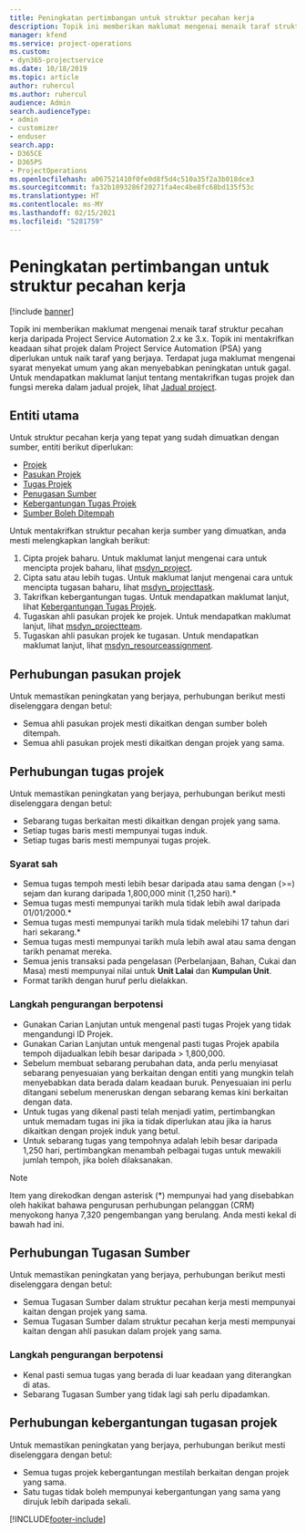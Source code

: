 ```yaml
---
title: Peningkatan pertimbangan untuk struktur pecahan kerja
description: Topik ini memberikan maklumat mengenai menaik taraf struktur pecahan kerja daripada Project Service Automation 2.x ke 3.x.
manager: kfend
ms.service: project-operations
ms.custom:
- dyn365-projectservice
ms.date: 10/18/2019
ms.topic: article
author: ruhercul
ms.author: ruhercul
audience: Admin
search.audienceType:
- admin
- customizer
- enduser
search.app:
- D365CE
- D365PS
- ProjectOperations
ms.openlocfilehash: a067521410f0fe0d8f5d4c510a35f2a3b018dce3
ms.sourcegitcommit: fa32b1893286f20271fa4ec4be8fc68bd135f53c
ms.translationtype: HT
ms.contentlocale: ms-MY
ms.lasthandoff: 02/15/2021
ms.locfileid: "5281759"
---
```

# <a name="upgrade-considerations-for-the-work-breakdown-structure"></a>Peningkatan pertimbangan untuk struktur pecahan kerja

[!include [banner](../includes/psa-now-project-operations.md)]

Topik ini memberikan maklumat mengenai menaik taraf struktur pecahan kerja daripada Project Service Automation 2.x ke 3.x. Topik ini mentakrifkan keadaan sihat projek dalam Project Service Automation (PSA) yang diperlukan untuk naik taraf yang berjaya. Terdapat juga maklumat mengenai syarat menyekat umum yang akan menyebabkan peningkatan untuk gagal. Untuk mendapatkan maklumat lanjut tentang mentakrifkan tugas projek dan fungsi mereka dalam jadual projek, lihat [Jadual project](project-creating.md).

## <a name="key-entities"></a>Entiti utama
Untuk struktur pecahan kerja yang tepat yang sudah dimuatkan dengan sumber, entiti berikut diperlukan:

- [Projek](https://docs.microsoft.com/dynamics365/customerengagement/on-premises/developer/entities/msdyn_project)
- [Pasukan Projek](https://docs.microsoft.com/dynamics365/customerengagement/on-premises/developer/entities/msdyn_projectteam)
- [Tugas Projek](https://docs.microsoft.com/dynamics365/customerengagement/on-premises/developer/entities/msdyn_projecttask)
- [Penugasan Sumber](https://docs.microsoft.com/dynamics365/customerengagement/on-premises/developer/entities/msdyn_resourceassignment)
- [Kebergantungan Tugas Projek](https://docs.microsoft.com/dynamics365/customerengagement/on-premises/developer/entities/msdyn_projecttaskdependency)
- [Sumber Boleh Ditempah](https://docs.microsoft.com/dynamics365/customerengagement/on-premises/developer/entities/bookableresource)

Untuk mentakrifkan struktur pecahan kerja sumber yang dimuatkan, anda mesti melengkapkan langkah berikut:

1. Cipta projek baharu. Untuk maklumat lanjut mengenai cara untuk mencipta projek baharu, lihat [msdyn_project](https://docs.microsoft.com/dynamics365/customerengagement/on-premises/developer/entities/msdyn_project).
2. Cipta satu atau lebih tugas. Untuk maklumat lanjut mengenai cara untuk mencipta tugasan baharu, lihat [msdyn_projecttask](https://docs.microsoft.com/dynamics365/customerengagement/on-premises/developer/entities/msdyn_projecttask).
3. Takrifkan kebergantungan tugas. Untuk mendapatkan maklumat lanjut, lihat [Kebergantungan Tugas Projek](https://docs.microsoft.com/dynamics365/customerengagement/on-premises/developer/entities/msdyn_projecttaskdependency).
4. Tugaskan ahli pasukan projek ke projek. Untuk mendapatkan maklumat lanjut, lihat [msdyn_projectteam](https://docs.microsoft.com/dynamics365/customerengagement/on-premises/developer/entities/msdyn_projectteam).
5. Tugaskan ahli pasukan projek ke tugasan. Untuk mendapatkan maklumat lanjut, lihat [msdyn_resourceassignment](https://docs.microsoft.com/dynamics365/customerengagement/on-premises/developer/entities/msdyn_resourceassignment).

## <a name="project-team-relationships"></a>Perhubungan pasukan projek

Untuk memastikan peningkatan yang berjaya, perhubungan berikut mesti diselenggara dengan betul:
- Semua ahli pasukan projek mesti dikaitkan dengan sumber boleh ditempah.
- Semua ahli pasukan projek mesti dikaitkan dengan projek yang sama. 

## <a name="project-task-relationships"></a>Perhubungan tugas projek
Untuk memastikan peningkatan yang berjaya, perhubungan berikut mesti diselenggara dengan betul:

- Sebarang tugas berkaitan mesti dikaitkan dengan projek yang sama.
- Setiap tugas baris mesti mempunyai tugas induk.
- Setiap tugas baris mesti mempunyai tugas projek.

### <a name="valid-conditions"></a>Syarat sah

- Semua tugas tempoh mesti lebih besar daripada atau sama dengan (>=) sejam dan kurang daripada 1,800,000 minit (1,250 hari).*
- Semua tugas mesti mempunyai tarikh mula tidak lebih awal daripada 01/01/2000.*
- Semua tugas mesti mempunyai tarikh mula tidak melebihi 17 tahun dari hari sekarang.*
- Semua tugas mesti mempunyai tarikh mula lebih awal atau sama dengan tarikh penamat mereka.
- Semua jenis transaksi pada pengelasan (Perbelanjaan, Bahan, Cukai dan Masa) mesti mempunyai nilai untuk **Unit Lalai** dan **Kumpulan Unit**.
- Format tarikh dengan huruf perlu dielakkan.

### <a name="potential-mitigation-steps"></a>Langkah pengurangan berpotensi
- Gunakan Carian Lanjutan untuk mengenal pasti tugas Projek yang tidak mengandungi ID Projek.
- Gunakan Carian Lanjutan untuk mengenal pasti tugas Projek apabila tempoh dijadualkan lebih besar daripada > 1,800,000.
- Sebelum membuat sebarang perubahan data, anda perlu menyiasat sebarang penyesuaian yang berkaitan dengan entiti yang mungkin telah menyebabkan data berada dalam keadaan buruk. Penyesuaian ini perlu ditangani sebelum meneruskan dengan sebarang kemas kini berkaitan dengan data.
- Untuk tugas yang dikenal pasti telah menjadi yatim, pertimbangkan untuk memadam tugas ini jika ia tidak diperlukan atau jika ia harus dikaitkan dengan projek induk yang betul.
- Untuk sebarang tugas yang tempohnya adalah lebih besar daripada 1,250 hari, pertimbangkan menambah pelbagai tugas untuk mewakili jumlah tempoh, jika boleh dilaksanakan.

> [!NOTE]
> Item yang direkodkan dengan asterisk (\*) mempunyai had yang disebabkan oleh hakikat bahawa pengurusan perhubungan pelanggan (CRM) menyokong hanya 7,320 pengembangan yang berulang. Anda mesti kekal di bawah had ini.

## <a name="resource-assignment-relationships"></a>Perhubungan Tugasan Sumber
Untuk memastikan peningkatan yang berjaya, perhubungan berikut mesti diselenggara dengan betul:

- Semua Tugasan Sumber dalam struktur pecahan kerja mesti mempunyai kaitan dengan projek yang sama.
- Semua Tugasan Sumber dalam struktur pecahan kerja mesti mempunyai kaitan dengan ahli pasukan dalam projek yang sama.

### <a name="potential-mitigation-steps"></a>Langkah pengurangan berpotensi
- Kenal pasti semua tugas yang berada di luar keadaan yang diterangkan di atas.  
- Sebarang Tugasan Sumber yang tidak lagi sah perlu dipadamkan.

## <a name="project-task-dependency-relationships"></a>Perhubungan kebergantungan tugasan projek
Untuk memastikan peningkatan yang berjaya, perhubungan berikut mesti diselenggara dengan betul:

- Semua tugas projek kebergantungan mestilah berkaitan dengan projek yang sama.
- Satu tugas tidak boleh mempunyai kebergantungan yang sama yang dirujuk lebih daripada sekali.


[!INCLUDE[footer-include](../includes/footer-banner.md)]